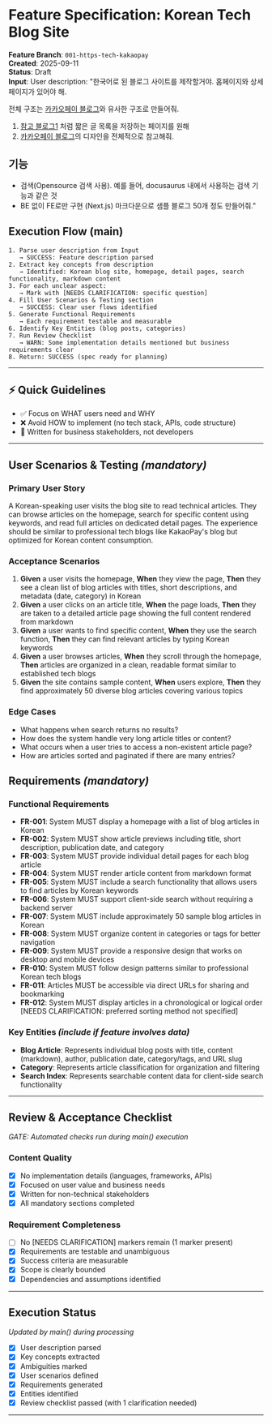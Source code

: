 # Feature Specification: Korean Tech Blog Site

**Feature Branch**: `001-https-tech-kakaopay`  
**Created**: 2025-09-11  
**Status**: Draft  
**Input**: User description: "한국어로 된 블로그 사이트를 제작할거야. 홈페이지와 상세 페이지가 있어야 해.

전체 구조는 [카카오페이 블로그](https://tech.kakaopay.com/)와 유사한 구조로 만들어줘.

1. [참고 블로그1](https://www.heropy.dev/) 처럼 짧은 글 목록을 저장하는 페이지를 원해
2. [카카오페이 블로그](https://tech.kakaopay.com/)의 디자인을 전체적으로 참고해줘.


## 기능

- 검색(Opensource 검색 사용). 예를 들어, docusaurus 내에서 사용하는 검색 기능과 같은 것
- BE 없이 FE로만 구현 (Next.js)
마크다운으로 샘플 블로그 50개 정도 만들어줘."

## Execution Flow (main)
```
1. Parse user description from Input
   → SUCCESS: Feature description parsed
2. Extract key concepts from description
   → Identified: Korean blog site, homepage, detail pages, search functionality, markdown content
3. For each unclear aspect:
   → Mark with [NEEDS CLARIFICATION: specific question]
4. Fill User Scenarios & Testing section
   → SUCCESS: Clear user flows identified
5. Generate Functional Requirements
   → Each requirement testable and measurable
6. Identify Key Entities (blog posts, categories)
7. Run Review Checklist
   → WARN: Some implementation details mentioned but business requirements clear
8. Return: SUCCESS (spec ready for planning)
```

---

## ⚡ Quick Guidelines
- ✅ Focus on WHAT users need and WHY
- ❌ Avoid HOW to implement (no tech stack, APIs, code structure)
- 👥 Written for business stakeholders, not developers

---

## User Scenarios & Testing *(mandatory)*

### Primary User Story
A Korean-speaking user visits the blog site to read technical articles. They can browse articles on the homepage, search for specific content using keywords, and read full articles on dedicated detail pages. The experience should be similar to professional tech blogs like KakaoPay's blog but optimized for Korean content consumption.

### Acceptance Scenarios
1. **Given** a user visits the homepage, **When** they view the page, **Then** they see a clean list of blog articles with titles, short descriptions, and metadata (date, category) in Korean
2. **Given** a user clicks on an article title, **When** the page loads, **Then** they are taken to a detailed article page showing the full content rendered from markdown
3. **Given** a user wants to find specific content, **When** they use the search function, **Then** they can find relevant articles by typing Korean keywords
4. **Given** a user browses articles, **When** they scroll through the homepage, **Then** articles are organized in a clean, readable format similar to established tech blogs
5. **Given** the site contains sample content, **When** users explore, **Then** they find approximately 50 diverse blog articles covering various topics

### Edge Cases
- What happens when search returns no results?
- How does the system handle very long article titles or content?
- What occurs when a user tries to access a non-existent article page?
- How are articles sorted and paginated if there are many entries?

## Requirements *(mandatory)*

### Functional Requirements
- **FR-001**: System MUST display a homepage with a list of blog articles in Korean
- **FR-002**: System MUST show article previews including title, short description, publication date, and category
- **FR-003**: System MUST provide individual detail pages for each blog article
- **FR-004**: System MUST render article content from markdown format
- **FR-005**: System MUST include a search functionality that allows users to find articles by Korean keywords
- **FR-006**: System MUST support client-side search without requiring a backend server
- **FR-007**: System MUST include approximately 50 sample blog articles in Korean
- **FR-008**: System MUST organize content in categories or tags for better navigation
- **FR-009**: System MUST provide a responsive design that works on desktop and mobile devices
- **FR-010**: System MUST follow design patterns similar to professional Korean tech blogs
- **FR-011**: Articles MUST be accessible via direct URLs for sharing and bookmarking
- **FR-012**: System MUST display articles in a chronological or logical order [NEEDS CLARIFICATION: preferred sorting method not specified]

### Key Entities *(include if feature involves data)*
- **Blog Article**: Represents individual blog posts with title, content (markdown), author, publication date, category/tags, and URL slug
- **Category**: Represents article classification for organization and filtering
- **Search Index**: Represents searchable content data for client-side search functionality

---

## Review & Acceptance Checklist
*GATE: Automated checks run during main() execution*

### Content Quality
- [x] No implementation details (languages, frameworks, APIs)
- [x] Focused on user value and business needs
- [x] Written for non-technical stakeholders
- [x] All mandatory sections completed

### Requirement Completeness
- [ ] No [NEEDS CLARIFICATION] markers remain (1 marker present)
- [x] Requirements are testable and unambiguous  
- [x] Success criteria are measurable
- [x] Scope is clearly bounded
- [x] Dependencies and assumptions identified

---

## Execution Status
*Updated by main() during processing*

- [x] User description parsed
- [x] Key concepts extracted
- [x] Ambiguities marked
- [x] User scenarios defined
- [x] Requirements generated
- [x] Entities identified
- [x] Review checklist passed (with 1 clarification needed)

---